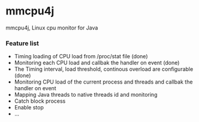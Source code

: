 # mmcpu4j
mmcpu4j, Linux cpu monitor for Java

### Feature list
* Timing loading of CPU load from /proc/stat file (done)
* Monitoring each CPU load and callbak the handler on event (done)
* The Timing interval, load threshold, continous overload are configurable (done)
* Monitoring CPU load of the current process and threads and callbak the handler on event
* Mapping Java threads to native threads id and monitoring
* Catch block process
* Enable stop
* ...

